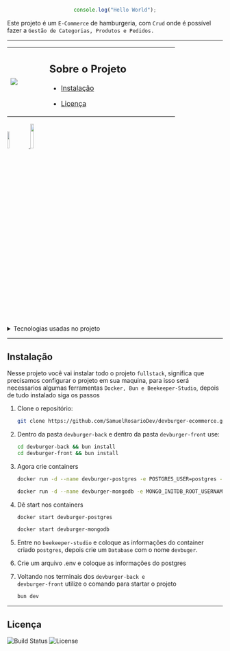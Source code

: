 <div align="center">

```javascript
console.log("Hello World");
```

</div>

<p>
Este projeto é um <code>E-Commerce</code> de hamburgeria, com <code>Crud</code> onde é possível fazer a <code>Gestão de Categorias, Produtos e Pedidos.</code>
</pre>


---


<table >
  <tr>
    <td width=15%>
      <img  src="https://github.com/user-attachments/assets/3414e700-5c4f-4d07-9bd6-6029ea3a1836" target="_blank">
    </td>
    <td width=50%>

## Sobre o Projeto
- [Instalação](#instalação)
- [Licença](#licença)

    </td>
  </tr>
  
</table>
<div>
  <a href="mailto:samuelrosario.dev@gmail.com" target="_blank">
    <img width=10% src="https://img.shields.io/badge/-Gmail-%23333?style=for-the-badge&logo=gmail&logoColor=white" target="_blank">
  </a>
  <a href="https://www.linkedin.com/in/samuelwsrosario/" target="_blank">
    <img width=12% src="https://img.shields.io/badge/-LinkedIn-%230077B5?style=for-the-badge&logo=linkedin&logoColor=white" target="_blank">
  </a> 
</div>

<details>
  <summary>Tecnologias usadas no projeto</summary>
<div align="center">

  <img width=5% src="https://cdn.jsdelivr.net/gh/devicons/devicon@latest/icons/javascript/javascript-original.svg" />
  <img width=5% src="https://cdn.jsdelivr.net/gh/devicons/devicon@latest/icons/html5/html5-original.svg" />
  <img width=5% src="https://cdn.jsdelivr.net/gh/devicons/devicon@latest/icons/css3/css3-original.svg" />
  <img width=5% src="https://cdn.jsdelivr.net/gh/devicons/devicon@latest/icons/react/react-original.svg" />
  <img width=5% src="https://cdn.jsdelivr.net/gh/devicons/devicon@latest/icons/nodejs/nodejs-original.svg" />
  <img width=5% src="https://cdn.jsdelivr.net/gh/devicons/devicon@latest/icons/sequelize/sequelize-original.svg" />
  <img width=5% src="https://cdn.jsdelivr.net/gh/devicons/devicon@latest/icons/postgresql/postgresql-original.svg" />
  <img width=5% src="https://cdn.jsdelivr.net/gh/devicons/devicon@latest/icons/mongodb/mongodb-original.svg" />
  <img width=5% src="https://cdn.jsdelivr.net/gh/devicons/devicon@latest/icons/docker/docker-original.svg" />
  <img width=5% src="https://cdn.jsdelivr.net/gh/devicons/devicon@latest/icons/bun/bun-original.svg" />
  <img width=5% src="https://cdn.jsdelivr.net/gh/devicons/devicon@latest/icons/git/git-original.svg" />
  <img width=5% src="https://cdn.jsdelivr.net/gh/devicons/devicon@latest/icons/linux/linux-original.svg" />       
</div>
</details>

---

## Instalação
Nesse projeto você vai instalar todo o projeto <code>fullstack</code>, significa que precisamos configurar o projeto em sua maquina, para isso será necessarios algumas ferramentas <code>Docker, Bun e Beekeeper-Studio</code>, depois de tudo instalado siga os passos
1. Clone o repositório:
   ```bash
   git clone https://github.com/SamuelRosarioDev/devburger-ecommerce.git
   ```
2. Dentro da pasta <code>devburger-back</code> e dentro da pasta <code>devburger-front</code> use:
   ```bash
   cd devburger-back && bun install
   cd devburger-front && bun install
   ```
3. Agora crie containers 
   ```bash
   docker run -d --name devburger-postgres -e POSTGRES_USER=postgres -e POSTGRES_PASSWORD=postgres -e POSTGRES_DB=devburger -p 5432:5432 postgres

   ```

   ```bash
   docker run -d --name devburger-mongodb -e MONGO_INITDB_ROOT_USERNAME=mongodb -e MONGO_INITDB_ROOT_PASSWORD=mongodb -p 27017:27017 mongo

   ```
4. Dê start nos containers
   ```bash
   docker start devburger-postgres
   ```
   ```bash
   docker start devburger-mongodb
   ```
5. Entre no <code>beekeeper-studio</code> e coloque as informações do container criado <code>postgres</code>, depois crie um <code>Database</code> com o nome <code>devbuger</code>.
6. Crie um arquivo .env e coloque as informações do postgres 
7. Voltando nos terminais dos <code>devburger-back e devburger-front</code> utilize o comando para startar o projeto 
   ```bash
   bun dev
   ```
---

## Licença
![Build Status](https://img.shields.io/badge/build-passing-brightgreen)
![License](https://img.shields.io/badge/license-MIT-blue)
